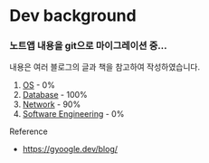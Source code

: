 # Dev background

### 노트앱 내용을 git으로 마이그레이션 중...  

내용은 여러 블로그의 글과 책을 참고하여 작성하였습니다.  

1. [OS](OS) - 0%
2. [Database](Database) - 100%
3. [Network](Network) - 90%
4. [Software Engineering](Software_Engineering) - 0%


Reference

- https://gyoogle.dev/blog/

